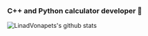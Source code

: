 ### C++ and Python calculator developer 🤡

![LinadVonapets's github stats](https://github-readme-stats.vercel.app/api?username=LinadVonapets&count_private=true&show_icons=true&include_all_commits=true&hide_border=true&count_private=true&theme=radical&bg_color=1669f0)
